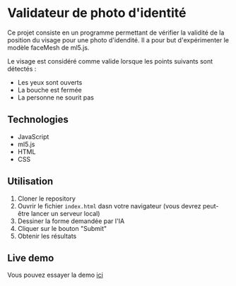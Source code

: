 # Validateur de photo d'identité

Ce projet consiste en un programme permettant de vérifier la validité de la position du visage pour une photo d'idendité. Il a pour but d'expérimenter le modèle faceMesh de ml5.js.

Le visage est considéré comme valide lorsque les points suivants sont détectés :
- Les yeux sont ouverts
- La bouche est fermée
- La personne ne sourit pas

## Technologies

- JavaScript
- ml5.js
- HTML
- CSS

## Utilisation

1. Cloner le repository
2. Ouvrir le fichier `index.html` dasn votre navigateur (vous devrez peut-être lancer un serveur local)
3. Dessiner la forme demandée par l'IA
4. Cliquer sur le bouton "Submit"
5. Obtenir les résultats

## Live demo

Vous pouvez essayer la demo [ici](https://MarquesThomasCoding.github.io/identity-validator-ai/)

```
